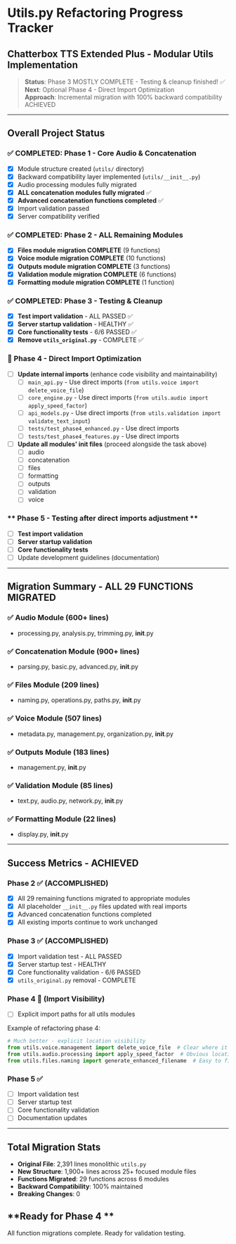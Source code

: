 # Utils.py Refactoring Progress Tracker
## Chatterbox TTS Extended Plus - Modular Utils Implementation

> **Status**: Phase 3 MOSTLY COMPLETE - Testing & cleanup finished! ✅
> **Next**: Optional Phase 4 - Direct Import Optimization  
> **Approach**: Incremental migration with 100% backward compatibility ACHIEVED

---

## **Overall Project Status**

### **✅ COMPLETED: Phase 1 - Core Audio & Concatenation**
- [x] Module structure created (`utils/` directory)
- [x] Backward compatibility layer implemented (`utils/__init__.py`)
- [x] Audio processing modules fully migrated
- [x] **ALL concatenation modules fully migrated** ✅
- [x] **Advanced concatenation functions completed** ✅
- [x] Import validation passed
- [x] Server compatibility verified

### **✅ COMPLETED: Phase 2 - ALL Remaining Modules**
- [x] **Files module migration COMPLETE** (9 functions)
- [x] **Voice module migration COMPLETE** (10 functions)
- [x] **Outputs module migration COMPLETE** (3 functions)
- [x] **Validation module migration COMPLETE** (6 functions)
- [x] **Formatting module migration COMPLETE** (1 function)

### **✅ COMPLETED: Phase 3 - Testing & Cleanup**
- [x] **Test import validation** - ALL PASSED ✅
- [x] **Server startup validation** - HEALTHY ✅
- [x] **Core functionality tests** - 6/6 PASSED ✅
- [x] **Remove `utils_original.py`** - COMPLETE ✅

### **🔄 Phase 4 - Direct Import Optimization**
- [ ] **Update internal imports** (enhance code visibility and maintainability)
  - [ ] `main_api.py` - Use direct imports (`from utils.voice import delete_voice_file`)
  - [ ] `core_engine.py` - Use direct imports (`from utils.audio import apply_speed_factor`)
  - [ ] `api_models.py` - Use direct imports (`from utils.validation import validate_text_input`)
  - [ ] `tests/test_phase4_enhanced.py` - Use direct imports
  - [ ] `tests/test_phase4_features.py` - Use direct imports
- [ ] **Update all modules' init files** (proceed alongside the task above)
  - [ ] audio
  - [ ] concatenation
  - [ ] files
  - [ ] formatting
  - [ ] outputs
  - [ ] validation
  - [ ] voice

### ** Phase 5 - Testing after direct imports adjustment **
- [ ] **Test import validation**
- [ ] **Server startup validation** 
- [ ] **Core functionality tests**
- [ ] Update development guidelines (documentation)
---

## **Migration Summary - ALL 29 FUNCTIONS MIGRATED**

### **✅ Audio Module (600+ lines)**
- processing.py, analysis.py, trimming.py, __init__.py

### **✅ Concatenation Module (900+ lines)**  
- parsing.py, basic.py, advanced.py, __init__.py

### **✅ Files Module (209 lines)**
- naming.py, operations.py, paths.py, __init__.py

### **✅ Voice Module (507 lines)**
- metadata.py, management.py, organization.py, __init__.py

### **✅ Outputs Module (183 lines)**
- management.py, __init__.py

### **✅ Validation Module (85 lines)**
- text.py, audio.py, network.py, __init__.py

### **✅ Formatting Module (22 lines)**
- display.py, __init__.py

---

## **Success Metrics - ACHIEVED**

### **Phase 2 ✅ (ACCOMPLISHED)**
- [x] All 29 remaining functions migrated to appropriate modules
- [x] All placeholder `__init__.py` files updated with real imports
- [x] Advanced concatenation functions completed
- [x] All existing imports continue to work unchanged

### **Phase 3 ✅ (ACCOMPLISHED)**
- [x] Import validation test - ALL PASSED
- [x] Server startup test - HEALTHY  
- [x] Core functionality validation - 6/6 PASSED
- [x] `utils_original.py` removal - COMPLETE

### **Phase 4 🎯 (Import Visibility)**
- [ ] Explicit import paths for all utils modules

Example of refactoring phase 4:
```python
# Much better - explicit location visibility
from utils.voice.management import delete_voice_file  # Clear where it is! ✅
from utils.audio.processing import apply_speed_factor  # Obvious location! ✅ 
from utils.files.naming import generate_enhanced_filename  # Easy to find! ✅
```

### **Phase 5 ✅**
- [ ] Import validation test
- [ ] Server startup test  
- [ ] Core functionality validation
- [ ] Documentation updates

---

## **Total Migration Stats**
- **Original File**: 2,391 lines monolithic `utils.py`
- **New Structure**: 1,900+ lines across 25+ focused module files
- **Functions Migrated**: 29 functions across 6 modules
- **Backward Compatibility**: 100% maintained
- **Breaking Changes**: 0

## **Ready for Phase 4 **
All function migrations complete. Ready for validation testing.